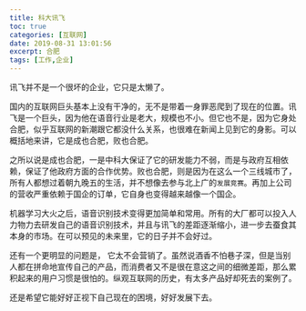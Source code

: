 ```yaml
---
title: 科大讯飞
toc: true
categories: [互联网]
date: 2019-08-31 13:01:56
excerpt: 合肥
tags: [工作,企业]
---
```


讯飞并不是一个很坏的企业，它只是太懒了。

国内的互联网巨头基本上没有干净的，无不是带着一身罪恶爬到了现在的位置。讯飞是一个巨头，因为他在语音行业是老大，规模也不小。但它也不是，因为它身处合肥，似乎互联网的新潮跟它都没什么关系，也很难在新闻上见到它的身影。可以概括地来讲，它是成也合肥，败也合肥。

之所以说是成也合肥，一是中科大保证了它的研发能力不弱，而是与政府互相依赖，保证了他政府方面的合作优势。败也合肥，则是因为在这么一个三线城市了，所有人都想过着朝九晚五的生活，并不想像去参与北上广的`发展竞赛`。再加上公司的营收严重依赖于国企的订单，它自身也变得越来越像一个国企。

机器学习大火之后，语音识别技术变得更加简单和常用。所有的大厂都可以投入人力物力去研发自己的语音识别技术，并且与讯飞的差距逐渐缩小，进一步去蚕食其本身的市场。在可以预见的未来里，它的日子并不会好过。

还有一个更明显的问题是， 它太不会营销了。虽然说酒香不怕巷子深，但是当别人都在拼命地宣传自己的产品，而消费者又不是很在意这之间的细微差距，那么累积起来的用户习惯是很怕的。纵观互联网的历史，有太多产品好却死去的案例了。

还是希望它能好好正视下自己现在的困境，好好发展下去。









